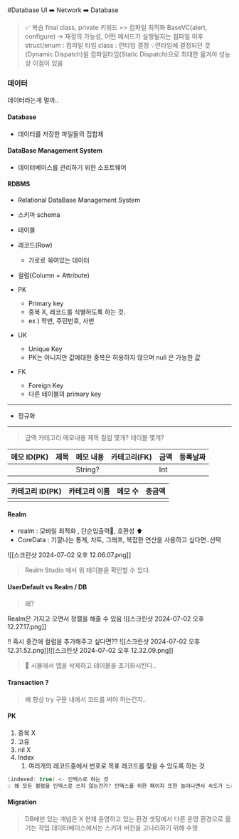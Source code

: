 #Database UI ➡️ Network ➡️ Database

> ✅ 복습
> final class, private 키워드 => 컴파일 최적화
> BaseVC(alert, configure) -> 재정의 가능성, 어떤 메서드가 실행될지는 컴파일 이후
> struct/enum : 컴파일 타임
> class : 런타임 결정 
> 💡런타임에 결정되던 것(Dynamic Dispatch)을 컴파일타임(Static Dispatch)으로 최대한 옮겨야 성능상 이점이 있음


### 데이터
데이터라는게 멀까..
#### Database
- 데이터를 저장한 파일들의 집합체
#### DataBase Management System
- 데이터베이스를 관리하기 위한 소프트웨어
#### RDBMS 
- Relational DataBase Management System

- 스키마 schema
- 테이블
- 레코드(Row)
	- 가로로 묶여있는 데이터
- 컬럼(Column = Attribute)

- PK
	- Primary key
	- 중복 X, 레코드를 식별하도록 하는 것.
	- ex ) 학번, 주민번호, 사번
- UK
	- Unique Key 
	- PK는 아니지만 값에대한 중복은 허용하지 않으며 null 은 가능한 값
- FK
	- Foreign Key 
	- 다른 테이블의 primary key

--- 
- 정규화 
---
> 금액 카테고리 메모내용 제목
> 컬럼 몇개? 테이블 몇개?


| 메모 ID(PK) | 제목  | 메모 내용   | 카테고리(FK) | 금액  | 등록날짜 |
| --------- | --- | ------- | -------- | --- | ---- |
|           |     | String? |          | Int |      |

| 카테고리 ID(PK) | 카테고리 이름 | 메모 수 | 총금액 |
| ----------- | ------- | ---- | --- |
|             |         |      |     |
#### Realm
- realm : 모바일 최적화 , 단순입출력🐆, 호환성 ⬆️
- CoreData : 기깔나는 통계, 차트, 그래프, 복잡한 연산을 사용하고 싶다면..선택

![[스크린샷 2024-07-02 오후 12.06.07.png]]

> Realm Studio 에서 위 테이블을 확인할 수 있다.

#### UserDefault vs Realm / DB
> 왜?

Realm은 가지고 오면서 정렬을 해줄 수 있음
![[스크린샷 2024-07-02 오후 12.27.17.png]]

!! 혹시 중간에 컬럼을 추가해주고 싶다면??
 ![[스크린샷 2024-07-02 오후 12.31.52.png]]![[스크린샷 2024-07-02 오후 12.32.09.png]]
> 🚨
> 시뮬에서 앱을 삭제하고 테이블을 초기화시킨다..

#### Transaction ?
> 왜 항상 try 구문 내에서 코드를 써야 하는건지..

#### PK
1. 중복 X
2. 고유
3. nil X
4. Index
	1. 여러개의 레코드중에서 번호로 목표 레코드를 찾을 수 있도록 하는 것
```swift
(indexed: true) <- 인덱스로 하는 것
💡 왜 모든 컬럼을 인덱스로 쓰지 않는건가? 인덱스를 위한 페이지 또한 늘어나면서 속도가 느려진다. 
```

#### Migration
> DB에만 있는 개념은 X
> 현재 운영하고 있는 환경 셋팅에서 다른 운영 환경으로 옮기는 작업
> 데이터베이스에서는 스키마 버전을 고나리하기 위해 수행